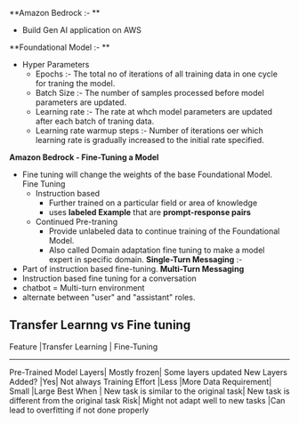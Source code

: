**Amazon Bedrock :- **
  - Build Gen AI application on AWS

**Foundational Model :- **

 - Hyper Parameters
     - Epochs :- The total no of iterations of all training data in one cycle for traning the model.
     - Batch Size :- The number of samples processed  before model parameters are updated.
     - Learning rate :- The rate at whch model parameters are updated after each batch of traning data.
     - Learning rate warmup steps :- Number of iterations oer which learning rate is gradually increased to the initial         rate specified.  

**Amazon Bedrock - Fine-Tuning a Model**

   - Fine tuning will change the weights of the base Foundational Model.
     Fine Tuning
       - Instruction based
           - Further trained on a particular field or area of knowledge
           - uses **labeled Example**  that are **prompt-response pairs**
       - Continued Pre-traning
           - Provide unlabeled data to continue training of the Foundational Model.
           - Also called Domain adaptation fine tuning to make a model expert in specific domain.
**Single-Turn Messaging** :-
- Part of instruction based fine-tuning.
**Multi-Turn Messaging**
- Instruction based fine tuning for a conversation
- chatbot = Multi-turn environment
- alternate between "user" and "assistant" roles.

Transfer Learnng vs Fine tuning
----------------
Feature	|Transfer Learning	| Fine-Tuning
-------  ------------------   ------------
Pre-Trained Model Layers|	Mostly frozen|	Some layers updated
New Layers Added?	|Yes|	Not always
Training Effort	|Less	|More
Data Requirement|	Small	|Large
Best When	| New task is similar to the original task|	New task is different from the original task
Risk|	Might not adapt well to new tasks	|Can lead to overfitting if not done properly

